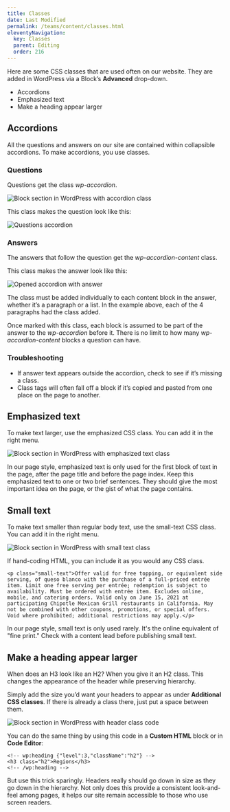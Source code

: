 ```yaml
---
title: Classes
date: Last Modified 
permalink: /teams/content/classes.html
eleventyNavigation:
  key: Classes
  parent: Editing
  order: 216
---
```


Here are some CSS classes that are used often on our website. They are added in WordPress via a Block’s **Advanced** drop-down.

* Accordions
* Emphasized text
* Make a heading appear larger

## Accordions

All the questions and answers on our site are contained within collapsible accordions. To make accordions, you use classes.

### Questions

Questions get the class *wp-accordion*.

![Block section in WordPress with accordion class](https://cagov.github.io/covid19.ca.gov-site-eng-playbook//content/images/wp-accordion.png)

This class makes the question look like this:

![Questions accordion](https://cagov.github.io/covid19.ca.gov-site-eng-playbook//content/images/questions.png)

### Answers

The answers that follow the question get the *wp-accordion-content* class. 

This class makes the answer look like this:

![Opened accordion with answer](https://cagov.github.io/covid19.ca.gov-site-eng-playbook//content/images/answers.png)

The class must be added individually to each content block in the answer, whether it’s a paragraph or a list. In the example above, each of the 4 paragraphs had the class added.

Once marked with this class, each block is assumed to be part of the answer to the *wp-accordion* before it. There is no limit to how many *wp-accordion-content* blocks a question can have.

### Troubleshooting

* If answer text appears outside the accordion, check to see if it’s missing a class.
* Class tags will often fall off a block if it’s copied and pasted from one place on the page to another.

## Emphasized text

To make text larger, use the emphasized CSS class. You can add it in the right menu.

![Block section in WordPress with emphasized text class](https://cagov.github.io/covid19.ca.gov-site-eng-playbook//content/images/emphasized.png)

In our page style, emphasized text is only used for the first block of text in the page, after the page title and before the page index. Keep this emphasized text to one or two brief sentences. They should give the most important idea on the page, or the gist of what the page contains.

## Small text

To make text smaller than regular body text, use the small-text CSS class. You can add it in the right menu.

![Block section in WordPress with small text class](https://cagov.github.io/covid19.ca.gov-site-eng-playbook//content/images/small-text.png)

If hand-coding HTML, you can include it as you would any CSS class.

```
<p class="small-text">Offer valid for free topping, or equivalent side serving, of queso blanco with the purchase of a full-priced entrée item. Limit one free serving per entrée; redemption is subject to availability. Must be ordered with entrée item. Excludes online, mobile, and catering orders. Valid only on June 15, 2021 at participating Chipotle Mexican Grill restaurants in California. May not be combined with other coupons, promotions, or special offers. Void where prohibited; additional restrictions may apply.</p>
```

In our page style, small text is only used rarely. It's the online equivalent of "fine print." Check with a content lead before publishing small text.

## Make a heading appear larger

When does an H3 look like an H2? When you give it an H2 class. This changes the appearance of the header while preserving hierarchy.

Simply add the size you’d want your headers to appear as under **Additional CSS classes**. If there is already a class there, just put a space between them.

![Block section in WordPress with header class code](https://cagov.github.io/covid19.ca.gov-site-eng-playbook//content/images/header-class-in-block.jpg)

You can do the same thing by using this code in a **Custom HTML** block or in **Code Editor**:

```
<!-- wp:heading {"level":3,"className":"h2"} -->
<h3 class="h2">Regions</h3>
<!-- /wp:heading -->
```

But use this trick sparingly. Headers really should go down in size as they go down in the hierarchy. Not only does this provide a consistent look-and-feel among pages, it helps our site remain accessible to those who use screen readers. 




